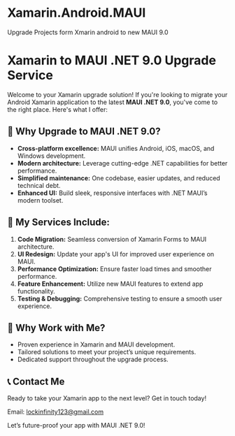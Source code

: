 # Xamarin.Android.MAUI
Upgrade Projects form Xmarin android to new MAUI 9.0


# Xamarin to MAUI .NET 9.0 Upgrade Service

Welcome to your Xamarin upgrade solution! If you're looking to migrate your Android Xamarin application to the latest **MAUI .NET 9.0**, you've come to the right place. Here's what I offer:

## 🚀 **Why Upgrade to MAUI .NET 9.0?**  
- **Cross-platform excellence:** MAUI unifies Android, iOS, macOS, and Windows development.  
- **Modern architecture:** Leverage cutting-edge .NET capabilities for better performance.  
- **Simplified maintenance:** One codebase, easier updates, and reduced technical debt.  
- **Enhanced UI:** Build sleek, responsive interfaces with .NET MAUI’s modern toolset.

## 💼 **My Services Include:**  
1. **Code Migration:** Seamless conversion of Xamarin Forms to MAUI architecture.  
2. **UI Redesign:** Update your app's UI for improved user experience on MAUI.  
3. **Performance Optimization:** Ensure faster load times and smoother performance.  
4. **Feature Enhancement:** Utilize new MAUI features to extend app functionality.  
5. **Testing & Debugging:** Comprehensive testing to ensure a smooth user experience.  

## 🔧 **Why Work with Me?**  
- Proven experience in Xamarin and MAUI development.  
- Tailored solutions to meet your project’s unique requirements.  
- Dedicated support throughout the upgrade process.

## 📞 **Contact Me**  
Ready to take your Xamarin app to the next level? Get in touch today!  


Email: lockinfinity123@gmail.com

Let’s future-proof your app with MAUI .NET 9.0!






